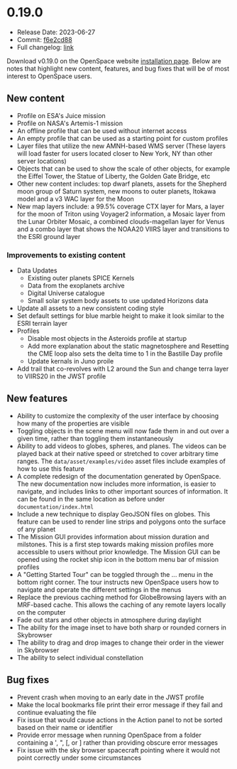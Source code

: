 # 0.19.0
  - Release Date: 2023-06-27
  - Commit: [f6e2cd88](https://github.com/OpenSpace/OpenSpace/commit/f6e2cd882d313d78b8d4f89e44a8b11867570918)
  - Full changelog: [link](https://github.com/OpenSpace/OpenSpace/releases/tag/releases%2Fv0.19.0)

Download v0.19.0 on the OpenSpace website [installation page](https://openspaceproject.com/version-0190). Below are notes that highlight new content, features, and bug fixes that will be of most interest to OpenSpace users.

## New content
  - Profile on ESA's Juice mission
  - Profile on NASA's Artemis-1 mission
  - An offline profile that can be used without internet access
  - An empty profile that can be used as a starting point for custom profiles
  - Layer files that utilize the new AMNH-based WMS server (These layers will load faster for users located closer to New York, NY than other server locations)
  - Objects that can be used to show the scale of other objects, for example the Eiffel Tower, the Statue of Liberty, the Golden Gate Bridge, etc
  - Other new content includes: top dwarf planets, assets for the Shepherd moon group of Saturn system, new moons to outer planets, Itokawa model and a v3 WAC layer for the Moon
  - New map layers include: a 99.5% coverage CTX layer for Mars, a layer for the moon of Triton using Voyager2 information, a Mosaic layer from the Lunar Orbiter Mosaic, a combined clouds-magellan layer for Venus and a combo layer that shows the NOAA20 VIIRS layer and transitions to the ESRI ground layer

 ### Improvements to existing content
  - Data Updates
    - Existing outer planets SPICE Kernels
    - Data from the exoplanets archive
    - Digital Universe catalogue
    - Small solar system body assets to use updated Horizons data
  - Update all assets to a new consistent coding style
  - Set default settings for blue marble height to make it look similar to the ESRI terrain layer
  - Profiles
    - Disable most objects in the Asteroids profile at startup
    - Add more explanation about the static magnetosphere and Resetting the CME loop also sets the delta time to 1 in the Bastille Day profile
    - Update kernals in Juno proile
  - Add trail that co-revolves with L2 around the Sun and change terra layer to VIIRS20 in the JWST profile

## New features
  - Ability to customize the complexity of the user interface by choosing how many of the properties are visible
  - Toggling objects in the scene menu will now fade them in and out over a given time, rather than toggling them instantaneously
  - Ability to add videos to globes, spheres, and planes. The videos can be played back at their native speed or stretched to cover arbitrary time ranges. The `data/asset/examples/video` asset files include examples of how to use this feature
  - A complete redesign of the documentation generated by OpenSpace. The new documentation now includes more information, is easier to navigate, and includes links to other important sources of information. It can be found in the same location as before under `documentation/index.html`
  - Include a new technique to display GeoJSON files on globes. This feature can be used to render line strips and polygons onto the surface of any planet
  - The Mission GUI provides information about mission duration and milstones. This is a first step towards making mission profiles more accessible to users without prior knowledge. The Mission GUI can be opened using the rocket ship icon in the bottom menu bar of mission profiles
  - A "Getting Started Tour" can be toggled through the ... menu in the bottom right corner. The tour instructs new OpenSpace users how to navigate and operate the different settings in the menus
  - Replace the previous caching method for GlobeBrowsing layers with an MRF-based cache. This allows the caching of any remote layers locally on the computer
  - Fade out stars and other objects in atmosphere during daylight
  - The ability for the image inset to have both sharp or rounded corners in Skybrowser
  - The ability to drag and drop images to change their order in the viewer in Skybrowser
  - The ability to select individual constellation

## Bug fixes
  - Prevent crash when moving to an early date in the JWST profile
  - Make the local bookmarks file print their error message if they fail and continue evaluating the file
  - Fix issue that would cause actions in the Action panel to not be sorted based on their name or identifier
  - Provide error message when running OpenSpace from a folder containing a ', ", [, or ] rather than providing obscure error messages
  - Fix issue with the sky browser spacecraft pointing where it would not point correctly under some circumstances
